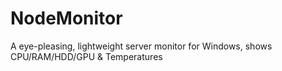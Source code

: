 # NodeMonitor
 A eye-pleasing, lightweight server monitor for Windows, shows CPU/RAM/HDD/GPU & Temperatures
